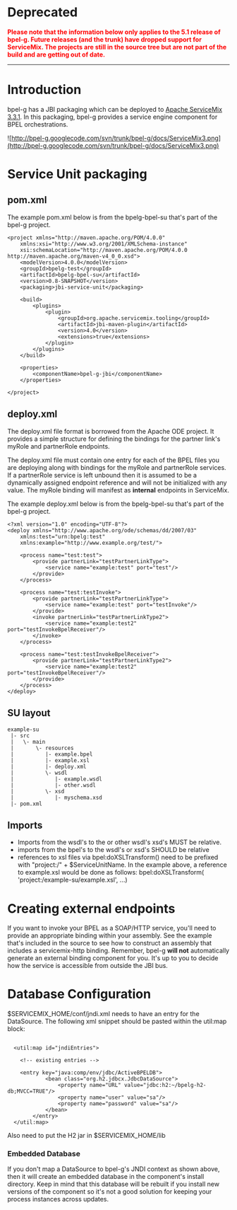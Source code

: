 # Deprecated #

<font color='red'><b>Please note that the information below only applies to the 5.1 release of bpel-g. Future releases (and the trunk) have dropped support for ServiceMix. The projects are still in the source tree but are not part of the build and are getting out of date.</b>
</font>


---


# Introduction #

bpel-g has a JBI packaging which can be deployed to [Apache ServiceMix 3.3.1](http://servicemix.apache.org/home.html). In this packaging, bpel-g provides a service engine component for BPEL orchestrations.

![http://bpel-g.googlecode.com/svn/trunk/bpel-g/docs/ServiceMix3.png](http://bpel-g.googlecode.com/svn/trunk/bpel-g/docs/ServiceMix3.png)

# Service Unit packaging #

## pom.xml ##
The example pom.xml below is from the bpelg-bpel-su that's part of the bpel-g project.
```
<project xmlns="http://maven.apache.org/POM/4.0.0"
    xmlns:xsi="http://www.w3.org/2001/XMLSchema-instance"
    xsi:schemaLocation="http://maven.apache.org/POM/4.0.0 http://maven.apache.org/maven-v4_0_0.xsd">
    <modelVersion>4.0.0</modelVersion>
    <groupId>bpelg-test</groupId>
    <artifactId>bpelg-bpel-su</artifactId>
    <version>0.8-SNAPSHOT</version>
    <packaging>jbi-service-unit</packaging>

    <build>
        <plugins>
            <plugin>
                <groupId>org.apache.servicemix.tooling</groupId>
                <artifactId>jbi-maven-plugin</artifactId>
                <version>4.0</version>
                <extensions>true</extensions>
            </plugin> 
        </plugins>
    </build>

    <properties>
        <componentName>bpel-g-jbi</componentName>
    </properties>

</project>
```

## deploy.xml ##
The deploy.xml file format is borrowed from the Apache ODE project. It provides a simple structure for defining the bindings for the partner link's myRole and partnerRole endpoints.

The deploy.xml file must contain one entry for each of the BPEL files you are deploying along with bindings for the myRole and partnerRole services. If a partnerRole service is left unbound then it is assumed to be a dynamically assigned endpoint reference and will not be initialized with any value. The myRole binding will manifest as **internal** endpoints in ServiceMix.

The example deploy.xml below is from the bpelg-bpel-su that's part of the bpel-g project.
```
<?xml version="1.0" encoding="UTF-8"?>
<deploy xmlns="http://www.apache.org/ode/schemas/dd/2007/03"
    xmlns:test="urn:bpelg:test"
    xmlns:example="http://www.example.org/test/">
    
    <process name="test:test">
        <provide partnerLink="testPartnerLinkType">
            <service name="example:test" port="test"/>
        </provide>
    </process>

    <process name="test:testInvoke">
        <provide partnerLink="testPartnerLinkType">
            <service name="example:test" port="testInvoke"/>
        </provide>
        <invoke partnerLink="testPartnerLinkType2">
            <service name="example:test2" port="testInvokeBpelReceiver"/>
        </invoke>
    </process>

    <process name="test:testInvokeBpelReceiver">
        <provide partnerLink="testPartnerLinkType2">
            <service name="example:test2" port="testInvokeBpelReceiver"/>
        </provide>
    </process>
</deploy>
```

## SU layout ##
```
example-su
 |- src
 |   \- main
 |       \- resources
 |          |- example.bpel
 |          |- example.xsl
 |          |- deploy.xml
 |          \- wsdl
 |             |- example.wsdl
 |             |- other.wsdl
 |          \- xsd
 |             |- myschema.xsd
 |- pom.xml
```

## Imports ##
  * Imports from the wsdl's to the or other wsdl's xsd's MUST be relative.
  * imports from the bpel's to the wsdl's or xsd's SHOULD be relative
  * references to xsl files via bpel:doXSLTransform() need to be prefixed with "project:/" + $ServiceUnitName. In the example above, a reference to example.xsl would be done as follows: bpel:doXSLTransform( 'project:/example-su/example.xsl', ...)

# Creating external endpoints #
If you want to invoke your BPEL as a SOAP/HTTP service, you'll need to provide an appropriate binding within your assembly. See the example that's included in the source to see how to construct an assembly that includes a servicemix-http binding. Remember, bpel-g **will not** automatically generate an external binding component for you. It's up to you to decide how the service is accessible from outside the JBI bus.

# Database Configuration #
$SERVICEMIX\_HOME/conf/jndi.xml needs to have an entry for the DataSource. The following xml snippet should be pasted within the util:map block:

```

  <util:map id="jndiEntries">

    <!-- existing entries -->

    <entry key="java:comp/env/jdbc/ActiveBPELDB">
            <bean class="org.h2.jdbcx.JdbcDataSource">
                <property name="URL" value="jdbc:h2:~/bpelg-h2-db;MVCC=TRUE"/>
                <property name="user" value="sa"/>
                <property name="password" value="sa"/>
            </bean>
        </entry>
  </util:map>
```

Also need to put the H2 jar in $SERVICEMIX\_HOME/lib

### Embedded Database ###
If you don't map a DataSource to bpel-g's JNDI context as shown above, then it will create an embedded database in the component's install directory. Keep in mind that this database will be rebuilt if you install new versions of the component so it's not a good solution for keeping your process instances across updates.